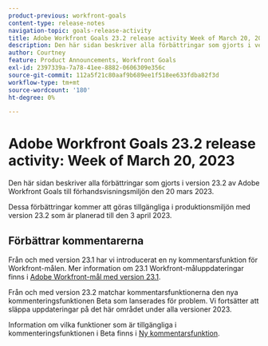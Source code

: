 ```yaml
---
product-previous: workfront-goals
content-type: release-notes
navigation-topic: goals-release-activity
title: Adobe Workfront Goals 23.2 release activity Week of March 20, 2023
description: Den här sidan beskriver alla förbättringar som gjorts i version 23.2 av Adobe Workfront Goals till förhandsvisningsmiljön. Dessa förbättringar kommer att göras tillgängliga i produktionsmiljön den 20 mars 2023.
author: Courtney
feature: Product Announcements, Workfront Goals
exl-id: 2397339a-7a78-41ee-8882-0606309e356c
source-git-commit: 112a5f21c80aaf9b689ee1f518ee633fdba82f3d
workflow-type: tm+mt
source-wordcount: '180'
ht-degree: 0%

---
```


# Adobe Workfront Goals 23.2 release activity: Week of March 20, 2023

Den här sidan beskriver alla förbättringar som gjorts i version 23.2 av Adobe Workfront Goals till förhandsvisningsmiljön den 20 mars 2023.

Dessa förbättringar kommer att göras tillgängliga i produktionsmiljön med version 23.2 som är planerad till den 3 april 2023.

## Förbättrar kommentarerna

Från och med version 23.1 har vi introducerat en ny kommentarsfunktion för Workfront-målen. Mer information om 23.1 Workfront-måluppdateringar finns i [Adobe Workfront-mål med version 23.1](/help/quicksilver/product-announcements/product-releases/goals-release-activity/goals-23-1-release/goals-23-1-release.md).

Från och med version 23.2 matchar kommentarsfunktionerna den nya kommenteringsfunktionen Beta som lanserades för problem. Vi fortsätter att släppa uppdateringar på det här området under alla versioner 2023.

Information om vilka funktioner som är tillgängliga i kommenteringsfunktionen i Beta finns i [Ny kommentarsfunktion](../../../betas/new-commenting-experience-beta/unified-commenting-experience.md).
